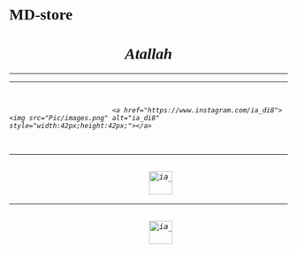 # MD-store
<html>
<head>
<style>
body {
  font-family: 'Brush Script MT', cursive;
}
</style>

</head>

<body>
<h1 style="text-align:center;"><i>Atallah<i></h1>
<hr>
<hr>
<pre>
                             
                              <a href="https://www.instagram.com/ia_di8"><img src="Pic/images.png" alt="ia_di8" style="width:42px;height:42px;"></a>
<hr>                             
                              <a href="https://www.tiktok.com/@ia_di8?lang=en"><img src="Pic/download.png" alt="ia_di8" style="width:42px;height:42px;"></a>
<hr>                          
                              <a href="https://accounts.snapchat.com/v2/welcome"><img src="Pic/download (1).png" alt="ia_di8" style="width:42px;height:42px;"></a>
</pre>

</body>
</html>
